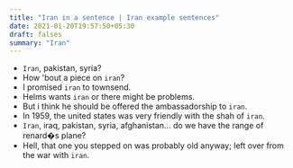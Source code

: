 ```yaml
---
title: "Iran in a sentence | Iran example sentences"
date: 2021-01-20T19:57:50+05:30
draft: falses
summary: "Iran"
---
```

- `Iran`, pakistan, syria?
- How 'bout a piece on `iran`?
- I promised `iran` to townsend.
- Helms wants `iran` or there might be problems.
- But i think he should be offered the ambassadorship to `iran`.
- In 1959, the united states was very friendly with the shah of `iran`.
- `Iran`, iraq, pakistan, syria, afghanistan... do we have the range of renard�s plane?
- Hell, that one you stepped on was probably old anyway; left over from the war with `iran`.
                 
